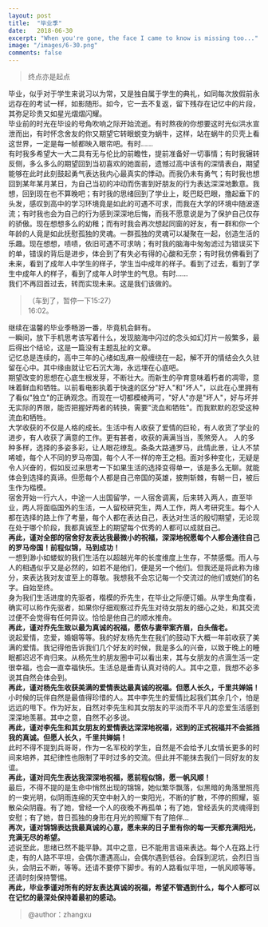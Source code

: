```yaml
---
layout: post
title:  "毕业季"
date:   2018-06-30
excerpt: "When you're gone, the face I came to know is missing too..."
image: "/images/6-30.png"
comments: false
---
```



> 终点亦是起点 <br/>

毕业，似乎对于学生来说习以为常，又是独自属于学生的典礼，如同每次放假前永远存在的考试一样，如影随形。如今，它一去不复返，留下残存在记忆中的片段，其弥足珍贵又如星光熠熠闪耀。 <br/>
    毕业前的时光在毕设的号角吹响之际开始流逝。有时熬夜的你想要这时光似洪水宣泄而出，有时怀念舍友的你又期望它转眼蜕变为蜗牛，这样，站在蜗牛的贝壳上看这世界，一定是每一帧都映入眼帘吧。有时…… <br/>
    有时我多希望大一大二具有无与伦比的前瞻性，提前准备好一切事情；有时我辗转反侧，多么多么的期望回到当初喜欢的她面前，遗憾过高中该有的深情表白，期望能够在此时此刻鼓起勇气表达我内心最真实的悸动。而我仍未有勇气；有时我也想回到某年某月某日，为自己当初的冲动而伤害到好朋友的行为表达深深地歉意。我想，回到现在也不算晚吧；有时我的思绪回到了学业上，眨巴眨巴眼，撸起垂下的头发，感叹到高中的学习环境竟是如此的可遇不可求，而我在大学的环境中随波逐流；有时我也会为自己的行为感到深深地后悔，而我不愿意说是为了保护自己仅存的骄傲。现在想想多么的幼稚；而有时我会再次想起同窗的好友，有一群和你一个年龄的人竟是如此抚慰孤独的灵魂。一群孤独的灵魂可以凝聚在一起，创造生活的乐趣。现在想想，啧啧，依旧可遇不可求呐；有时我的脑海中匆匆滤过为错误买下的单，错误的背后是进步，体会到了有失必有得的心酸和无奈；有时我仿佛看到了未来，看到了成年人中学生的样子，学生当中成年的样子。看到了过去，看到了学生中成年人的样子，看到了成年人时学生的气息。有时…… <br/>
    我们不再回首过去，转而实现未来。这是我们该做的。 <br/>
> （车到了，暂停一下15:27）<br/>
> 16:02。 <br/>

继续在温馨的毕业季畅游一番，毕竟机会鲜有。 <br/>
    一瞬间，放下手机思考该写着什么，发现脑海中闪过的念头如幻灯片一般繁多，最后得出个结论，这是一篇没有主题乱扯的文章。 <br/>
    记忆总是连续的，高中三年的心绪如乱麻一般缠绕在一起，解不开的情结会久久驻留在心中。其中缘由就让它石沉大海，永远埋在心底吧。 <br/>
    期望改变的思想在心底生根发芽，不断壮大。而新生的孕育意味着朽者的凋零，意味着鲜血和牺牲。以前看电影执着于快速的区分"好人"和"坏人"，以此在心里拥有了看似"独立"的正确观念。而现在一切都模棱两可，"好人"亦是"坏人"，好与坏并无实际的界限，能否把握好两者的转换，需要"流血和牺牲"。而我默默的忍受这种流血和牺牲。 <br/>
    大学收获的不仅是人格的成长。生活中有人收获了爱情的巨轮，有人收货了学业的进步，有人收获了满意的工作。更有甚者，收获的满满当当，羡煞旁人。
    人的多种多样，选择的多姿多彩，让人眼花缭乱。条条大路通罗马，此情此景，让人不禁唏嘘，每个人不同的罗马帝国，每个人不一样的帝王之相。面对多种变化，无疑是令人兴奋的，假如反过来思考一下如果生活的选择变得单一，该是多么无聊。就能体会到选择的真谛。但愿每个人都是自己帝国的英雄，披荆斩棘，有朝一日，被后生作为楷模。 <br/>
    宿舍开始一行六人，中途一人出国留学，一人宿舍调离，后来转入两人，直至毕业，两人将面临国外的生活，一人留校研究生，两人工作，两人考研究生。每个人都在选择的路上作了考量，每个人都在表达自己，表达对生活的殷切期望，无论现在处于哪个阶段，我都真诚至上的期望每个优秀的人都可以成就自己。 <br/>
**再此，谨对全部的宿舍好友表达我最微小的祝福，深深地祝愿每个人都会通往自己的罗马帝国！前程似锦，马到成功！** <br/>
    一想到渺小如蝼蚁的我们生活在以超越光年的长度维度上生存，不禁感慨。而人与人的相遇似乎又是必然的，如若不是他们，便是另一个他们。但我还是将此称为缘分，来表达我对友谊至上的尊敬。我想我不会忘记每一个交流过的他们或她们的名字。自始至终。 <br/>
    身为我们生活进度的先驱者，楷模的乔先生，在毕业之际便订婚。从学生角度看，确实可以称作先驱者，如果你仔细观察过乔先生对待女朋友的细心之处，和其交流过便不会觉得有任何异议。恰恰是他自己的顺水推舟。 <br/>
**再此，谨对乔先生致以最为真诚的祝福，愿侬与妻举案齐眉，白头偕老。** <br/>
    说起爱情，恋爱，婚姻等等。我的好友杨先生在我们的鼓动下大概一年前收获了美满的爱情。我记得他告诉我们几个好友的时候，我是多么的兴奋，以致于晚上的睡眠都迟迟不肯归来。从杨先生的朋友圈中可以看出来，其与女朋友的点滴生活一定很幸福，也会一直幸福快乐。生活总是垂青认真对待的人。其中之意，我想不必多说其自然会体会到。 <br/>
**再此，谨对杨先生收获美满的爱情表达最真诚的祝福。但愿人长久，千里共婵娟！** <br/>
    小时候的玩伴自然是最值得珍惜的人。其中李先生的爱情比起我们其余几个，怕是远远的甩下。作为好友，自然对李先生和其女朋友的平淡而不平凡的恋爱生活感到深深地羡慕。其中之意，自然不必多说。 <br/>
**再此，谨对李先生和其女朋友的爱情表达深深地祝福，迟到的正式祝福并不会抵挡我的真诚。但愿人长久，千里共婵娟！** <br/>
    此时不得不提到兵哥哥，作为一名军校的学生，自然是不会给予儿女情长更多的时间来培养，其纪律性也限制了平时过多的交流。但此并不能抹去我们一同好友的友谊。 <br/>
**再此，谨对闫先生表达我深深地祝福，愿前程似锦，愿一帆风顺！** <br/>
    最后，不得不提的是生命中悄然出现的锦锦，她似繁华飘落，似黑暗的角落里照亮的一束光明，似阴雨连绵的天空中射入的一束阳光，不断的扩散，不停的照耀，驱散朵朵阴霾。有了她，曾经一个人的夜晚不再孤单；有了她，曾经丢失的灵魂得到安慰；有了她，昔日孤独的身形在月光的照耀下有了陪伴... <br/>
**再次，谨对锦锦表达我最真诚的心意，愿未来的日子里有你的每一天都充满阳光，充满无尽的希望。** <br/>
    述说至此，思绪已然不能平静。其中之意，已不能用言语来表达。每个人在路上行走，有的人路不平坦，会偶尔遭遇高山，会偶尔遇到低谷。会踩到泥坑，会烈日当头，会阴云不断，等等。还请不要停下脚步。有的人路看似平坦，一帆风顺等等。还请时刻保持警惕。 <br/>
    **再此，毕业季谨对所有的好友表达真诚的祝福，希望不管遇到什么，每个人都可以在记忆的最深处保持着最初的感动。** <br/>
> @author：zhangxu
    
